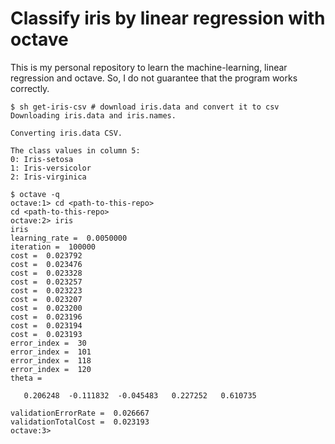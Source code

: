 Classify iris by linear regression with octave
==============================================

This is my personal repository to learn the machine-learning, linear regression and octave.
So, I do not guarantee that the program works correctly.


```console
$ sh get-iris-csv # download iris.data and convert it to csv
Downloading iris.data and iris.names.

Converting iris.data CSV.

The class values in column 5:
0: Iris-setosa
1: Iris-versicolor
2: Iris-virginica

$ octave -q
octave:1> cd <path-to-this-repo>
cd <path-to-this-repo>
octave:2> iris
iris
learning_rate =  0.0050000
iteration =  100000
cost =  0.023792
cost =  0.023476
cost =  0.023328
cost =  0.023257
cost =  0.023223
cost =  0.023207
cost =  0.023200
cost =  0.023196
cost =  0.023194
cost =  0.023193
error_index =  30
error_index =  101
error_index =  118
error_index =  120
theta =

   0.206248  -0.111832  -0.045483   0.227252   0.610735

validationErrorRate =  0.026667
validationTotalCost =  0.023193
octave:3>
```

